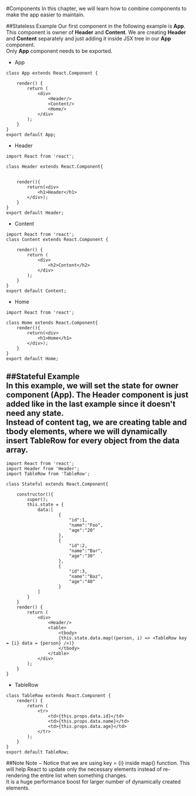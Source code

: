 #Components
In this chapter, we will learn how to combine components to make the app easier to maintain.

##Stateless Example
Our first component in the following example is **App**. This component is owner of **Header** and **Content**. We are creating **Header** and **Content** separately and just adding it inside JSX tree in our **App** component.  
Only **App** component needs to be exported.
- App
```
class App extends React.Component {

    render() {
        return (
            <div>
                <Header/>
                <Content/>
                <Home/>
            </div>
        );
    }
}
export default App;
```
- Header
```
import React from 'react';

class Header extends React.Component{


    render(){
        return(<div>
            <h1>Header</h1>
        </div>);
    }
}
export default Header;
```
- Content
```
import React from 'react';
class Content extends React.Component {

    render() {
        return (
            <div>
                <h2>Content</h2>
            </div>
        );
    }
}
export default Content;
```
- Home
```
import React from 'react';

class Home extends React.Component{
    render(){
        return(<div>
            <h1>Home</h1>
        </div>);
    }
}
export default Home;
```
##Stateful Example  
In this example, we will set the state for owner component (**App**). The **Header** component is just added like in the last example since it doesn't need any state.  
Instead of content tag, we are creating table and **tbody** elements, where we will dynamically insert **TableRow** for every object from the data array.
- 
```
import React from 'react';
import Header from 'Header';
import TableRow from 'TableRow';

class Stateful extends React.Component{

    constructor(){
        super();
        this.state = {
            data:[
                    {
                        "id":1,
                        "name":"Foo",
                        "age":"20"
                    },
                    {
                        "id":2,
                        "name":"Bar",
                        "age":"30"
                    },
                    {
                        "id":3,
                        "name":"Baz",
                        "age":"40"
                    }
            ]
        }
    }
    render() {
        return (
            <div>
                <Header/>
                <table>
                    <tbody>
                    {this.state.data.map((person, i) => <TableRow key = {i} data = {person} />)}
                    </tbody>
                </table>
            </div>
        );
    }
}
```
- TableRow
```
class TableRow extends React.Component {
    render() {
        return (
            <tr>
                <td>{this.props.data.id}</td>
                <td>{this.props.data.name}</td>
                <td>{this.props.data.age}</td>
            </tr>
        );
    }
}
export default TableRow;
```

##Note
Note − Notice that we are using key = {i} inside map() function. This will help React to update only the necessary elements instead of re-rendering the entire list when something changes.  
It is a huge performance boost for larger number of dynamically created elements.